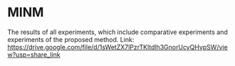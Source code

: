 # MINM
The results of all experiments, which include comparative experiments and experiments of the proposed method.
Link: https://drive.google.com/file/d/1sWetZX7lPzrTKltdlh3GnorUcyQHvpSW/view?usp=share_link
